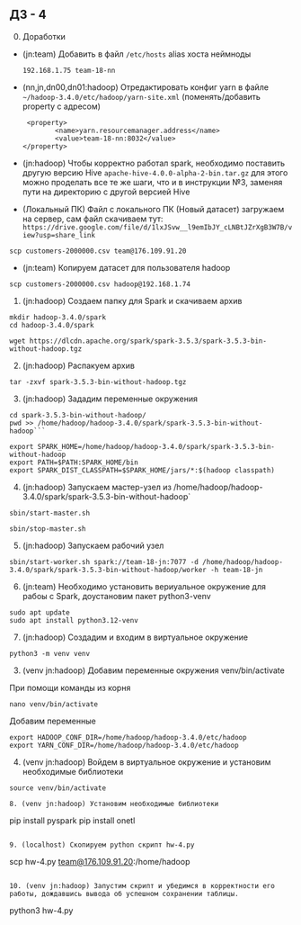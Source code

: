## ДЗ - 4

0. Доработки

- (jn:team) Добавить в файл `/etc/hosts` alias хоста неймноды
    ```
    192.168.1.75 team-18-nn
    ```
- (nn,jn,dn00,dn01:hadoop) Отредактировать конфиг yarn в файле `~/hadoop-3.4.0/etc/hadoop/yarn-site.xml` (поменять/добавить property с адресом)
    ```
     <property>
            <name>yarn.resourcemanager.address</name>
            <value>team-18-nn:8032</value>
    </property>
    ```
- (jn:hadoop) Чтобы корректно работал spark, необходимо поставить другую версию Hive `apache-hive-4.0.0-alpha-2-bin.tar.gz` для этого можно проделать все те же шаги, что и в инструкции №3, заменяя пути на директорию с другой версией Hive


- (Локальный ПК) Файл с локального ПК (Новый датасет) загружаем на сервер, сам файл скачиваем тут: 
`https://drive.google.com/file/d/1lxJSvw__l9emIbJY_cLNBtJZrXgB3W7B/view?usp=share_link`

```scp customers-2000000.csv team@176.109.91.20```

- (jn:team) Копируем датасет для пользователя hadoop

```scp customers-2000000.csv hadoop@192.168.1.74```

1. (jn:hadoop) Создаем папку для Spark и скачиваем архив 

```
mkdir hadoop-3.4.0/spark
cd hadoop-3.4.0/spark
```
```
wget https://dlcdn.apache.org/spark/spark-3.5.3/spark-3.5.3-bin-without-hadoop.tgz
```

2. (jn:hadoop) Распакуем архив

```tar -zxvf spark-3.5.3-bin-without-hadoop.tgz```

3. (jn:hadoop) Зададим переменные окружения

```
cd spark-3.5.3-bin-without-hadoop/
pwd >> /home/hadoop/hadoop-3.4.0/spark/spark-3.5.3-bin-without-hadoop```

export SPARK_HOME=/home/hadoop/hadoop-3.4.0/spark/spark-3.5.3-bin-without-hadoop
export PATH=$PATH:SPARK_HOME/bin
export SPARK_DIST_CLASSPATH=$SPARK_HOME/jars/*:$(hadoop classpath)
```

4. (jn:hadoop) Запускаем мастер-узел из /home/hadoop/hadoop-3.4.0/spark/spark-3.5.3-bin-without-hadoop`

```sbin/start-master.sh```

```sbin/stop-master.sh```

5. (jn:hadoop) Запускаем рабочий узел

```sbin/start-worker.sh spark://team-18-jn:7077 -d /home/hadoop/hadoop-3.4.0/spark/spark-3.5.3-bin-without-hadoop/worker -h team-18-jn```

6. (jn:team) Необходимо установить вериуальное окружение для рабоы с Spark, доустановим пакет python3-venv

```
sudo apt update
sudo apt install python3.12-venv
```
7. (jn:hadoop) Создадим и входим в виртуальное окружение

```
python3 -m venv venv
```

3. (venv jn:hadoop) Добавим переменные окружения venv/bin/activate

При помощи команды из корня

```nano venv/bin/activate```

Добавим переменные

```
export HADOOP_CONF_DIR=/home/hadoop/hadoop-3.4.0/etc/hadoop
export YARN_CONF_DIR=/home/hadoop/hadoop-3.4.0/etc/hadoop
```

4. (venv jn:hadoop) Войдем в виртуальное окружение и установим необходимые библиотеки

```
source venv/bin/activate

8. (venv jn:hadoop) Установим необходимые библиотеки

```
pip install pyspark
pip install onetl
```

9. (localhost) Скопируем python скрипт hw-4.py

```
scp hw-4.py team@176.109.91.20:/home/hadoop
```

10. (venv jn:hadoop) Запустим скрипт и убедимся в корректности его работы, дождавшись вывода об успешном сохранении таблицы. 

```
python3 hw-4.py
```
